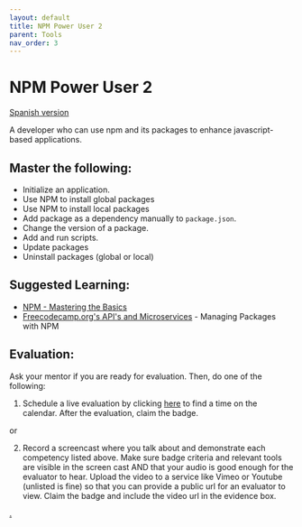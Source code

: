 ```yaml
---
layout: default
title: NPM Power User 2
parent: Tools
nav_order: 3
---
```

# NPM Power User 2

[Spanish version](npm2-es.md)

A developer who can use npm and its packages to enhance javascript-based applications.

## Master the following:

- Initialize an application.
- Use NPM to install global packages
- Use NPM to install local packages
- Add package as a dependency manually to `package.json`.
- Change the version of a package.
- Add and run scripts.
- Update packages
- Uninstall packages (global or local)

## Suggested Learning:

- [NPM - Mastering the Basics](https://www.udemy.com/course/npm-mastering-the-basics/)
- [Freecodecamp.org's API's and Microservices](https://www.freecodecamp.org/learn) - Managing Packages with NPM

## Evaluation:

Ask your mentor if you are ready for evaluation. Then, do one of the following:

1. Schedule a live evaluation by clicking [here](https://webdev.codex.academy/mastery-eval-4?badge=wZylSksQS5-oTRCxohLp-w) to find a time on the calendar. After the evaluation, claim the badge.

or

2. Record a screencast where you talk about and demonstrate each competency listed above. Make sure badge criteria and relevant tools are visible in the screen cast AND that your audio is good enough for the evaluator to hear. Upload the video to a service like Vimeo or Youtube (unlisted is fine) so that you can provide a public url for an evaluator to view. Claim the badge and include the video url in the evidence box.

[.](level-4)
